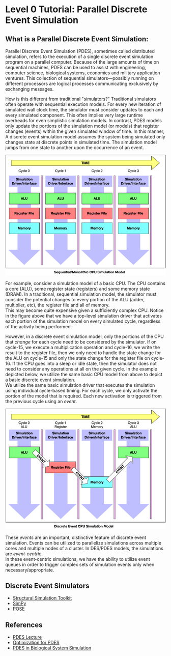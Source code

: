 # Level 0 Tutorial: Parallel Discrete Event Simulation

## What is a Parallel Discrete Event Simulation:

Parallel Discrete Event Simulation (PDES), sometimes called distributed 
simulation, refers to the execution of a single discrete event simulation 
program on a parallel computer. Because of the large amounts of time on 
sequential machines, PDES can be used to assist with engineering, 
computer science, biological systems, economics and military application ventures. This 
collection of sequential simulators—possibly running on different 
processors are logical processes communicating exclusively by 
exchanging messages.  

How is this different from traditional "simulators?"  Traditional 
simulators often operate with sequential execution models.  For 
every new iteration of simulated wall clock time, the simulator 
must consider updates to each and every simulated component.  This 
often implies very large runtime overheads for even simplistic 
simulation models.  In contrast, PDES models only update the portions 
of the simulation model (or models) that register changes (events) 
within the given simulated window of time. In this manner, A discrete 
event simulation model assumes the system being simulated 
only changes state at discrete points in simulated time. The 
simulation model jumps from one state to another upon the 
occurrence of an event. 

![Sequential Simulation](imgs/SeqSim.png)

For example, consider a simulation model of a basic CPU.  The CPU 
contains a core (ALU), some register state (registers) and some 
memory state (DRAM).  In a traditional, sequential simulation model, 
the simulator must consider the potential changes to every portion 
of the ALU (adder, multiplier, etc), the register file and all of memory.  
This may become quite expensive given a sufficiently complex CPU.  Notice 
in the figure above that we have a top-level simulation driver that activates 
each portion of the simulation model on every simulated cycle, regardless of 
the activity being performed.

However, in a discrete event simulation model, only the portions of the CPU that *change* 
for each cycle need to be considered by the simulator.  If on cycle-15, we 
execute a multiplication operation and cycle-16, we write the result to the register 
file, then we only need to handle the state change for the ALU on cycle-15 
and only the state change for the register file on cycle-16.  If the CPU goes 
into a sleep or idle state, then the simulator does not need to consider any 
operations at all on the given cycle.  In the example depicted below, we utilize 
the same basic CPU model from above to depict a basic discrete event simulation.  
We utilize the same basic simulation driver that executes the simulation using 
individual cycle-based timing.  For each cycle, we only activate the portion of the model 
that is required.  Each new activation is triggered from the previous cycle using 
an *event*.

![Discrete Event Simulation](imgs/DesSim.png)

These *events* are an important, distinctive feature of discrete event 
simulation.  Events can be utilized to parallelize simulations across multiple cores 
and multiple nodes of a cluster.  In DES/PDES models, the simulations are *event-centric*.  
In these event-centric simulations, we have the ability to utilize event queues 
in order to trigger complex sets of simulation events only when necessary/appropriate.  

## Discrete Event Simulators
- [Structural Simulation Toolkit](http://sst-simulator.org/)
- [SimPy](https://simpy.readthedocs.io/en/latest/)
- [POSE](https://charm.cs.illinois.edu/research/pose)

## References
- [PDES Lecture](http://www.cs.wm.edu/~andreas/umsa/lectures/cs-sim-pdes.pdf)
- [Optimization for PDES](http://www.cs.binghamton.edu/~nael/pubs/tpds13.pdf)
- [PDES in Biological System Simulation](https://pubmed.ncbi.nlm.nih.gov/9390232/)

